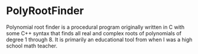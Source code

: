 # PolyRootFinder
Polynomial root finder is a procedural program originally written in C with some C++ syntax that finds all real and complex
roots of polynomials of degree 1 through 8. It is primarily an educational tool from when I was a high school math teacher.
